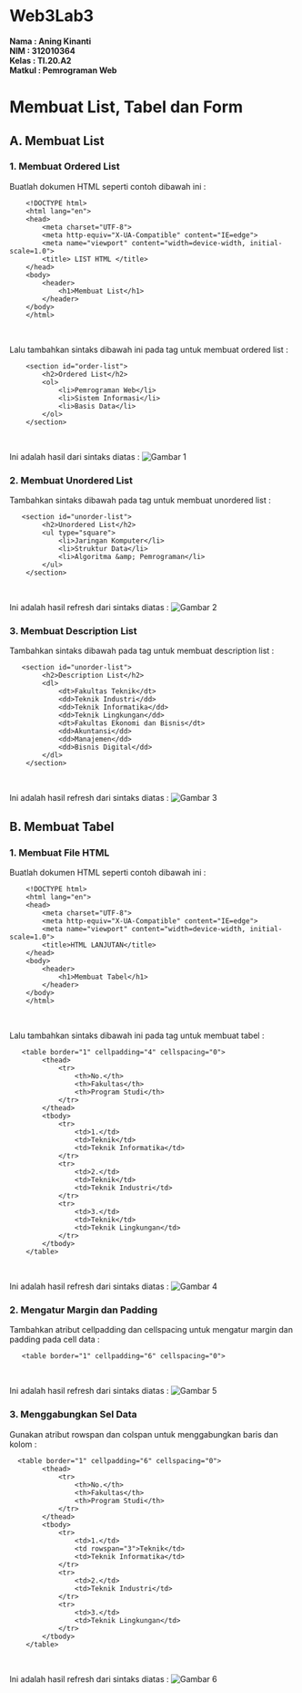 # Web3Lab3

**Nama    : Aning Kinanti** <br>
**NIM     : 312010364** <br>
**Kelas   : TI.20.A2** <br>
**Matkul  : Pemrograman Web** <br>

# Membuat List, Tabel dan Form

## A. Membuat List
### 1. Membuat Ordered List
Buatlah dokumen HTML seperti contoh dibawah ini : <br>
```
    <!DOCTYPE html>
    <html lang="en">
    <head>
        <meta charset="UTF-8">
        <meta http-equiv="X-UA-Compatible" content="IE=edge">
        <meta name="viewport" content="width=device-width, initial-scale=1.0">
        <title> LIST HTML </title>
    </head>
    <body>
        <header>
            <h1>Membuat List</h1>
        </header>
    </body>
    </html>
```
<br>

Lalu tambahkan sintaks dibawah ini pada tag <body> untuk membuat ordered list : <br>
```
    <section id="order-list">
        <h2>Ordered List</h2>
        <ol>
            <li>Pemrograman Web</li>
            <li>Sistem Informasi</li>
            <li>Basis Data</li>
        </ol>
    </section>
```
<br>

Ini adalah hasil dari sintaks diatas :
![Gambar 1](screenshot/ss1.PNG) <br>

### 2. Membuat  Unordered List
Tambahkan sintaks dibawah pada tag <body> untuk membuat unordered list : <br>
```
   <section id="unorder-list">
        <h2>Unordered List</h2>
        <ul type="square">
            <li>Jaringan Komputer</li>
            <li>Struktur Data</li>
            <li>Algoritma &amp; Pemrograman</li>
        </ul>
    </section>
```
<br>

Ini adalah hasil refresh dari sintaks diatas :
![Gambar 2](screenshot/ss2.PNG) <br>

### 3. Membuat Description List
Tambahkan sintaks dibawah pada tag <body> untuk membuat description list : <br>
```
   <section id="unorder-list">
        <h2>Description List</h2>
        <dl>
            <dt>Fakultas Teknik</dt>
            <dd>Teknik Industri</dd>
            <dd>Teknik Informatika</dd>
            <dd>Teknik Lingkungan</dd>
            <dt>Fakultas Ekonomi dan Bisnis</dt>
            <dd>Akuntansi</dd>
            <dd>Manajemen</dd>
            <dd>Bisnis Digital</dd>
        </dl>
    </section>
```
<br>

Ini adalah hasil refresh dari sintaks diatas :
![Gambar 3](screenshot/ss3.PNG) <br>

## B. Membuat Tabel
### 1. Membuat File HTML
Buatlah dokumen HTML seperti contoh dibawah ini : <br>
```
    <!DOCTYPE html>
    <html lang="en">
    <head>
        <meta charset="UTF-8">
        <meta http-equiv="X-UA-Compatible" content="IE=edge">
        <meta name="viewport" content="width=device-width, initial-scale=1.0">
        <title>HTML LANJUTAN</title>
    </head>
    <body>
        <header>
            <h1>Membuat Tabel</h1>
        </header>
    </body>
    </html>
```
<br>

Lalu tambahkan sintaks dibawah ini pada tag <body> untuk membuat tabel : <br>
```
   <table border="1" cellpadding="4" cellspacing="0">
        <thead>
            <tr>
                <th>No.</th>
                <th>Fakultas</th>
                <th>Program Studi</th>
            </tr>
        </thead>
        <tbody>
            <tr>
                <td>1.</td>
                <td>Teknik</td>
                <td>Teknik Informatika</td>
            </tr>
            <tr>
                <td>2.</td>
                <td>Teknik</td>
                <td>Teknik Industri</td>
            </tr>
            <tr>
                <td>3.</td>
                <td>Teknik</td>
                <td>Teknik Lingkungan</td>
            </tr>
        </tbody>
    </table>
```
<br>

Ini adalah hasil refresh dari sintaks diatas :
![Gambar 4](screenshot/ss4.PNG) <br>

### 2. Mengatur Margin dan Padding
Tambahkan atribut cellpadding dan cellspacing untuk mengatur margin dan padding pada cell data : <br>
```
   <table border="1" cellpadding="6" cellspacing="0">
```
<br>

Ini adalah hasil refresh dari sintaks diatas :
![Gambar 5](screenshot/ss5.PNG) <br>

### 3. Menggabungkan Sel Data
Gunakan atribut rowspan dan colspan untuk menggabungkan baris dan kolom : <br>
```
  <table border="1" cellpadding="6" cellspacing="0">
        <thead>
            <tr>
                <th>No.</th>
                <th>Fakultas</th>
                <th>Program Studi</th>
            </tr>
        </thead>
        <tbody>
            <tr>
                <td>1.</td>
                <td rowspan="3">Teknik</td>
                <td>Teknik Informatika</td>
            </tr>
            <tr>
                <td>2.</td>
                <td>Teknik Industri</td>
            </tr>
            <tr>
                <td>3.</td>
                <td>Teknik Lingkungan</td>
            </tr>
        </tbody>
    </table>
```
<br>

Ini adalah hasil refresh dari sintaks diatas :
![Gambar 6](screenshot/ss6.PNG) <br>


